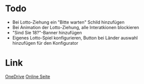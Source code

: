 # Todo
- Bei Lotto-Ziehung ein "Bitte warten" Schild hinzufügen
- Bei Animation der Lotto-Ziehung, alle Interatkionen blockieren
- "Sind Sie 18?"-Banner hinzufügen
- Eigenes Lotto-Spiel konfigurieren, Button bei Länder auswahl hinzufügen für den Konfigurator

# Link
[OneDrive](https://onedrive.live.com/View.aspx?resid=B8C68B1BEF1D3C90!521&wd=target(Allgemein.one%7Cb0d44308-c273-49cf-bdfd-32bc3700c352/Aufgabenstellung%7C6dca1bd6-5832-4ab3-8d8b-a9114ef13619/)&authkey=!AHAXCnFh1D5m8ps)
[Online Seite](https://lotto.dotbehindyou.de/)